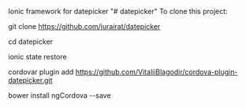 Ionic framework for datepicker
"# datepicker" 
To clone this project:

git clone https://github.com/jurairat/datepicker

cd datepicker

ionic state restore

cordovar plugin add https://github.com/VitaliiBlagodir/cordova-plugin-datepicker.git

bower install ngCordova --save





